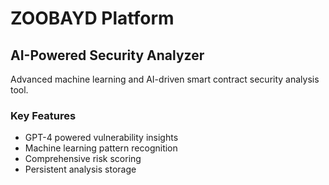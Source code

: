 # ZOOBAYD Platform

## AI-Powered Security Analyzer
Advanced machine learning and AI-driven smart contract security analysis tool.

### Key Features
- GPT-4 powered vulnerability insights
- Machine learning pattern recognition
- Comprehensive risk scoring
- Persistent analysis storage